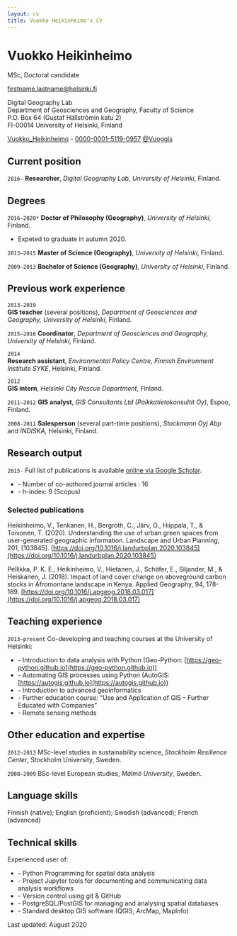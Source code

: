 ```yaml
---
layout: cv
title: Vuokko Heikinheimo's CV
---
```

# Vuokko Heikinheimo
MSc, Doctoral candidate

<a href="firstname.lastname@helsinki.fi">firstname.lastname@helsinki.fi</a>

Digital Geography Lab <br/>
Department of Geosciences and Geography, Faculty of Science<br/>
P.O. Box 64 (Gustaf Hällströmin katu 2)<br/>
FI-00014 University of Helsinki, Finland<br/>

<div id="webaddress">
  <a href="https://www.researchgate.net/profile/Vuokko_Heikinheimo"><i class="ai ai-researchgate"></i> Vuokko_Heikinheimo</a> - 
  <a href="https://orcid.org/0000-0001-5119-0957"><i class="ai ai-orcid"></i> 0000-0001-5119-0957</a> 
  <a href="https://twitter.com/Vuoggis"><i class="fab fa-twitter"></i> @Vuoggis</a>
</div>

## Current position
`2016–`
**Researcher**, *Digital Geography Lab, University of Helsinki*, Finland.

## Degrees

`2016–2020*`
**Doctor of Philosophy (Geography)**, *University of Helsinki*, Finland.
 * Expeted to graduate in autumn 2020. 

`2013–2015`
**Master of Science (Geography)**, *University of Helsinki*, Finland.

`2009–2013`
**Bachelor of Science (Geography)**, *University of Helsinki*, Finland.




## Previous work experience

`2013–2019` 	
**GIS teacher** (several positions), *Department of Geosciences and Geography, University of Helsinki*, Finland.

`2015–2016`	**Coordinator**, *Department of Geosciences and Geography, University of Helsinki*, Finland.

`2014` 	
**Research assistant**, *Environmental Policy Centre, Finnish Environment Institute SYKE*, Helsinki, Finland.

`2012`	
**GIS intern**, *Helsinki City Rescue Department*, Finland.

`2011–2012`
**GIS analyst**, *GIS Consultants Ltd (Paikkatietokonsultit Oy)*, Espoo, Finland.

`2008-2011`	
**Salesperson** (several part-time positions), *Stockmann Oyj Abp* and *INDISKA*, Helsinki, Finland.

## Research output

`2015-`
Full list of publications  is available [online via Google Scholar](https://scholar.google.com/citations?user=hunU3XcAAAAJ).
- \-  Number of co-authored journal articles : 16
- \- h-index: 9 (Scopus)

### Selected publications

Heikinheimo, V., Tenkanen, H., Bergroth, C., Järv, O., Hiippala, T., & Toivonen, T. (2020). 
Understanding the use of urban green spaces from user-generated geographic information. Landscape and Urban Planning, 201, [103845]. [https://doi.org/10.1016/j.landurbplan.2020.103845](https://doi.org/10.1016/j.landurbplan.2020.103845)

Pellikka, P. K. E., Heikinheimo, V., Hietanen, J., Schäfer, E., Siljander, M., & Heiskanen, J. (2018). 
Impact of land cover change on aboveground carbon stocks in Afromontane landscape in Kenya. Applied Geography, 94, 178-189. [https://doi.org/10.1016/j.apgeog.2018.03.017](https://doi.org/10.1016/j.apgeog.2018.03.017)

## Teaching experience

`2013–present` Co-developing and teaching courses at the University of Helsinki: 

- \- Introduction to data analysis with Python (Geo-Python: [https://geo-python.github.io](https://geo-python.github.io))
- \- Automating GIS processes using Python (AutoGIS:[https://autogis.github.io](https://autogis.github.io))
- \- Introduction to advanced geoinformatics 
- \- Further education course: “Use and Application of GIS – Further Educated with Companies”
- \- Remote sensing methods

## Other education and expertise

`2012–2013`	
MSc-level studies in sustainability science, *Stockholm Resilience Center*, Stockholm University, Sweden.

`2008–2009`	
BSc-level European studies, *Malmö University*, Sweden.

## Language skills

Finnish (native); English (proficient); Swedish (advanced); French (advanced)

## Technical skills

Experienced user of:
- \- Python Programming for spatial data analysis
- \- Project Jupyter tools for documenting and communicating data analysis workflows
- \- Version control using git & GitHub 
- \- PostgreSQL/PostGIS for managing and analysing spatial databases
- \- Standard desktop GIS software (QGIS, ArcMap, MapInfo)

Last updated: August 2020


